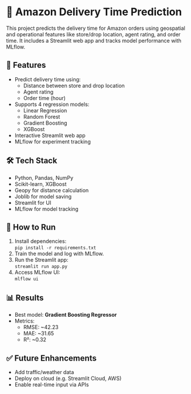 # 🚚 Amazon Delivery Time Prediction

This project predicts the delivery time for Amazon orders using geospatial and operational features like store/drop location, agent rating, and order time. It includes a Streamlit web app and tracks model performance with MLflow.

## 📌 Features
- Predict delivery time using:
  - Distance between store and drop location
  - Agent rating
  - Order time (hour)
- Supports 4 regression models:
  - Linear Regression
  - Random Forest
  - Gradient Boosting
  - XGBoost
- Interactive Streamlit web app
- MLflow for experiment tracking

## 🛠️ Tech Stack
- Python, Pandas, NumPy
- Scikit-learn, XGBoost
- Geopy for distance calculation
- Joblib for model saving
- Streamlit for UI
- MLflow for model tracking

## 🚀 How to Run
1. Install dependencies:  
   `pip install -r requirements.txt`
2. Train the model and log with MLflow.
3. Run the Streamlit app:  
   `streamlit run app.py`
4. Access MLflow UI:  
   `mlflow ui`

## 📊 Results
- Best model: **Gradient Boosting Regressor**
- Metrics:
  - RMSE: ~42.23
  - MAE: ~31.65
  - R²: ~0.32

## ✅ Future Enhancements
- Add traffic/weather data
- Deploy on cloud (e.g. Streamlit Cloud, AWS)
- Enable real-time input via APIs

   
